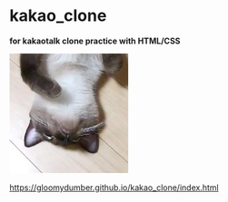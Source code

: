 # kakao_clone

<strong>for kakaotalk clone practice with HTML/CSS</strong>

![cat](./images/cat.jpg)

https://gloomydumber.github.io/kakao_clone/index.html
